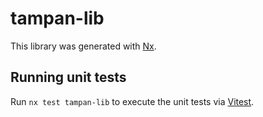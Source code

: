 # tampan-lib

This library was generated with [Nx](https://nx.dev).

## Running unit tests

Run `nx test tampan-lib` to execute the unit tests via [Vitest](https://vitest.dev/).
